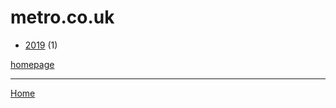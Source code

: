 # metro.co.uk

  * [2019](./metro-co-uk-2019.md) (1)

[homepage](https://metro.co.uk/)

----

[Home](../index.md)
